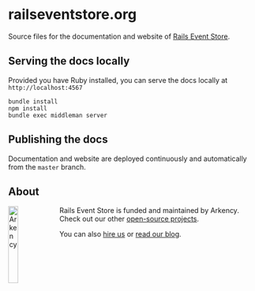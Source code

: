 # railseventstore.org

Source files for the documentation and website of [Rails Event Store](https://railseventstore.org).

## Serving the docs locally

Provided you have Ruby installed, you can serve the docs locally at `http://localhost:4567`

```
bundle install
npm install
bundle exec middleman server
```

## Publishing the docs

Documentation and website are deployed continuously and automatically from the `master` branch.

## About

<img src="http://arkency.com/images/arkency.png" alt="Arkency" width="20%" align="left" />

Rails Event Store is funded and maintained by Arkency. Check out our other [open-source projects](https://github.com/arkency).

You can also [hire us](http://arkency.com) or [read our blog](http://blog.arkency.com).

